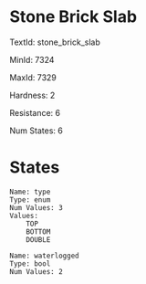 # Stone Brick Slab

TextId: stone_brick_slab

MinId: 7324

MaxId: 7329

Hardness: 2

Resistance: 6


Num States: 6

# States
```
Name: type
Type: enum
Num Values: 3
Values:
    TOP
    BOTTOM
    DOUBLE

Name: waterlogged
Type: bool
Num Values: 2
```